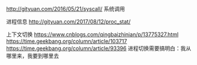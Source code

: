 
http://gityuan.com/2016/05/21/syscall/
系统调用

进程信息
http://gityuan.com/2017/08/12/proc_stat/


上下文切换
https://www.cnblogs.com/qingbaizhinian/p/13775327.html
https://time.geekbang.org/column/article/103717
https://time.geekbang.org/column/article/93396
进程切换需要搞明白：我从哪里来，我要到哪里去

